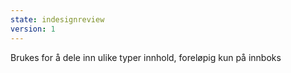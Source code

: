 ```yaml
---
state: indesignreview
version: 1
---
```

Brukes for å dele inn ulike typer innhold, foreløpig kun på innboks
